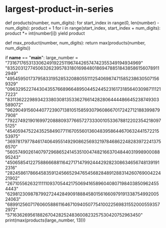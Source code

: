 # largest-product-in-series

def products(number, num_digits):
    for start_index in range(0, len(number) - num_digits):
        product = 1
        for i in range(start_index, start_index + num_digits):
            product *= int(number[i])
        yield product


def max_product(number, num_digits):
    return max(products(number, num_digits))


if __name__ == "__main__":
    large_number = "73167176531330624919225119674426574742355349194934969" \
        "8352031277450632623957831801698480186947885184385861560789112949" \
        "4954595017379583319528532088055111254069874715852386305071569329" \
        "0963295227443043557668966489504452445231617318564030987111217223" \
        "8311362229893423380308135336276614282806444486645238749303589072" \
        "9629049156044077239071381051585930796086670172427121883998797908" \
        "7922749219016997208880937766572733300105336788122023542180975125" \
        "4540594752243525849077116705560136048395864467063244157221553975" \
        "3697817977846174064955149290862569321978468622482839722413756570" \
        "5605749026140797296865241453510047482166370484403199890008895243" \
        "4506585412275886668811642717147992444292823086346567481391912316" \
        "2824586178664583591245665294765456828489128831426076900422421902" \
        "2671055626321111109370544217506941658960408071984038509624554443" \
        "6298123098787992724428490918884580156166097919133875499200524063" \
        "6899125607176060588611646710940507754100225698315520005593572972" \
        "571636269561882670428252483600823257530420752963450"
    print(max(products(large_number, 13)))
